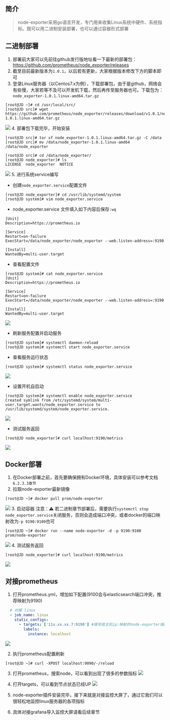 ## 简介
> node-exporter采用go语言开发，专门用来收集Linux系统中硬件、系统指标。既可以用二进制安装部署，也可以通过容器形式部署




## 二进制部署
1.  部署前大家可以先前往github发行版地址看一下最新的部署包：https://github.com/prometheus/node_exporter/releases
2.  截至目前最新版本为`1.0.1`，以后若有更新，大家根据版本修改下方的脚本即可
3.  登录Linux服务器（以Centos7.x为例），下载部署包，由于是github，网络会有些慢，大家若等不及可以开发机下载，然后再传至服务器也可。下载包为：`node_exporter-1.0.1.linux-amd64.tar.gz`
~~~shell
[root@JD ~]# cd /usr/local/src/
[root@JD src]# wget https://github.com/prometheus/node_exporter/releases/download/v1.0.1/node_exporter-1.0.1.linux-amd64.tar.gz
~~~
![](../../../images/screenshot_1612628211804.png)
4. 部署包下载完毕，开始安装
~~~shell
[root@JD src]# tar xf node_exporter-1.0.1.linux-amd64.tar.gz -C /data
[root@JD src]# mv /data/node_exporter-1.0.1.linux-amd64 /data/node_exporter
~~~
~~~shell
[root@JD src]# cd /data/node_exporter/
[root@JD node_exporter]# ls
LICENSE  node_exporter  NOTICE
~~~
![](../../../images/screenshot_1612628361089.png)
5. 进行系统service编写
*   创建`node_exporter.service`配置文件
~~~shell
[root@JD node_exporter]# cd /usr/lib/systemd/system
[root@JD system]# vim node_exporter.service
~~~
*   node_exporter.service 文件填入如下内容后保存`:wq`
~~~shell
[Unit]
Description=https://prometheus.io

[Service]
Restart=on-failure
ExecStart=/data/node_exporter/node_exporter --web.listen-address=:9190

[Install]
WantedBy=multi-user.target
~~~
* 查看配置文件
~~~shell
[root@JD system]# cat node_exporter.service
[Unit]
Description=https://prometheus.io

[Service]
Restart=on-failure
ExecStart=/data/node_exporter/node_exporter --web.listen-address=:9190

[Install]
WantedBy=multi-user.target
~~~
![](../../../images/screenshot_1612687340042.png)
*   刷新服务配置并启动服务
~~~shell
[root@JD system]# systemctl daemon-reload
[root@JD system]# systemctl start node_exporter.service
~~~
*   查看服务运行状态
~~~shell
[root@JD system]# systemctl status node_exporter.service
~~~
![](../../../images/screenshot_1612687518556.png)
*   设置开机自启动
~~~shell
[root@JD system]# systemctl enable node_exporter.service
Created symlink from /etc/systemd/system/multi-user.target.wants/node_exporter.service to /usr/lib/systemd/system/node_exporter.service.
~~~
![](../../../images/screenshot_1612628853963.png)
* 测试服务返回
~~~shell
[root@JD node_exporter]# curl localhost:9190/metrics
~~~
![](../../../images/screenshot_1612687631552.png)




## Docker部署
1.  在Docker部署之前，首先要确保拥有Docker环境，具体安装可以参考文档`6.2.3.3章节`
2.  拉取node-exporter最新镜像
~~~shell
[root@JD ~]# docker pull prom/node-exporter
~~~
![](../../../images/screenshot_1612684588778.png)
3. 启动容器
注意：⚠️ 若二进制章节部署后，需要执行`systemctl stop node_exporter.service`关闭服务，否则会造成端口冲突，或者docker的端口映射改为`-p 9190:9100`也可
~~~shell
[root@JD ~]# docker run --name node-exporter -d -p 9190:9100  prom/node-exporter
~~~
![](../../../images/screenshot_1612687049284.png)
4. 测试服务返回
~~~shell
[root@JD node_exporter]# curl localhost:9190/metrics
~~~
![](../../../images/screenshot_1612687139847.png)




## 对接prometheus
1. 打开prometheus.yml，增加如下配置(9100会与elasticsearch端口冲突，推荐映射为9190)
~~~yaml
  # 对接 linux
  - job_name: linux
    static_configs:
      - targets: ['11x.xx.xx.7:9190'] #填写宿主机ip:映射的node-exporter端口
        labels:
          instance: localhost
~~~
![](../../../images/screenshot_1612687806181.png)

2. 执行prometheus配置刷新
~~~shell
[root@JD ~]# curl -XPOST localhost:9090/-/reload
~~~
3. 打开prometheus，搜索node，可以看到出现了很多的参数指标
![](../../../images/screenshot_1612687954795.png)

4. 打开targets，可以看到节点状态已经UP
![](../../../images/screenshot_1612688104639.png)
5. node-exporter插件安装完毕，接下来就是对接监控大屏了，通过它我们可以很轻松地监控linux服务器的各项指标
6. 具体对接grafana导入监控大屏请看后续章节
